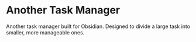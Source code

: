 # Another Task Manager

Another task manager built for Obsidian. Designed to divide a large task into smaller, more manageable ones.